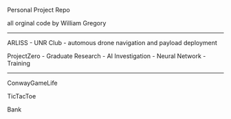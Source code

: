 Personal Project Repo

all orginal code by William Gregory

------------------
ARLISS - UNR Club - automous drone navigation and payload deployment

ProjectZero - Graduate Research - AI Investigation - Neural Network - Training

------------------

ConwayGameLife

TicTacToe

Bank
